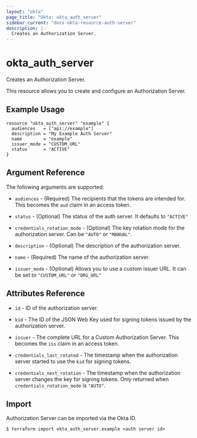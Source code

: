 ```yaml
---
layout: "okta"
page_title: "Okta: okta_auth_server"
sidebar_current: "docs-okta-resource-auth-server"
description: |-
  Creates an Authorization Server.
---
```


# okta_auth_server

Creates an Authorization Server.

This resource allows you to create and configure an Authorization Server.

## Example Usage

```hcl
resource "okta_auth_server" "example" {
  audiences   = ["api://example"]
  description = "My Example Auth Server"
  name        = "example"
  issuer_mode = "CUSTOM_URL"
  status      = "ACTIVE"
}
```

## Argument Reference

The following arguments are supported:

* `audiences` - (Required) The recipients that the tokens are intended for. This becomes the `aud` claim in an access token.

* `status` - (Optional) The status of the auth server. It defaults to `"ACTIVE"`

* `credentials_rotation_mode` - (Optional) The key rotation mode for the authorization server. Can be `"AUTO"` or `"MANUAL"`.

* `description` - (Optional) The description of the authorization server.

* `name` - (Required) The name of the authorization server.

* `issuer_mode` - (Optional) Allows you to use a custom issuer URL. It can be set to `"CUSTOM_URL"` or `"ORG_URL"`

## Attributes Reference

* `id` - ID of the authorization server.

* `kid` - The ID of the JSON Web Key used for signing tokens issued by the authorization server.

* `issuer` - The complete URL for a Custom Authorization Server. This becomes the `iss` claim in an access token.

* `credentials_last_rotated` - The timestamp when the authorization server started to use the `kid` for signing tokens.

* `credentials_next_rotation` - The timestamp when the authorization server changes the key for signing tokens. Only returned when `credentials_rotation_mode` is `"AUTO"`.

## Import

Authorization Server can be imported via the Okta ID.

```
$ terraform import okta_auth_server.example <auth server id>
```
